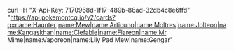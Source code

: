 curl -H "X-Api-Key: 7170968d-1f17-489b-86ad-32db4c8e6ffd" "https://api.pokemontcg.io/v2/cards?q=name:Haunter|name:Mew|name:Articuno|name:Moltres|name:Jolteon|name:Kangaskhan|name:Clefable|name:Flareon|name:Mr. Mime|name:Vaporeon|name:Lily Pad Mew|name:Gengar"